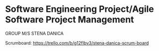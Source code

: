# Software Engineering Project/Agile Software Project Management
GROUP M/S STENA DANICA

Scrumboard: https://trello.com/b/g12fIbv3/stena-danica-scrum-board
